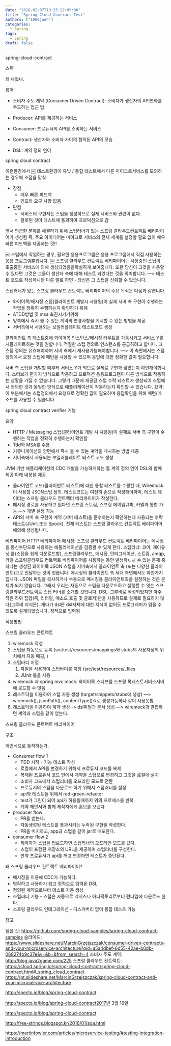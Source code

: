 ```yaml
---
date: "2018-02-07T10:25:22+09:00"
title: "Spring Cloud Contract Test"
authors: ["1000jaeh"]
categories:
  - Spring
tags:
  - Spring
draft: false
---
```

spring-cloud-contract

스펙 

왜 나왔나. 

용어 


* 소비자 주도 계약 (Consumer Driven Contract): 소비자가 생산자의 API변화를 주도하는 접근 법
* Producer: API를 제공하는 서비스
* Consumer: 프로듀서의 API를 소비하는 서비스
* Contract: 생산자와 소비자 사이의 합의된 API의 모습


* DSL: 계약 정의 언어


spring cloud contract 


이런환경에서 
￼
테스트환경이 유닛 / 통합 테스트에서 다른 마이크로서비스를 모의하는 경우에 초점을 맞춰 
* 장점
    * 매우 빠른 피드백
    * 인프라 요구 사항 없음
* 단점
    * 서비스의 구현자는 스텁을 생성하므로 실제 서비스와 관련이 없다.
    * 잘못된 것이 테스트에 통과하여 프로덕션으로 감




앞서 언급한 문제를 해결하기 위해 스텁러너가 있는 스프링 클라우드컨트랙트 베리파이어가 생성됨 
즉, 주요 아이디어는 마이크로 서비스의 전체 세계를 설정할 필요 없이 매우 빠른 피드백을 제공하는 것!! 


￼
스텁에서 작업하는 경우, 필요한 응용프로그램은 응용 프로그램에서 직접 사용하는 응용 프로그램뿐입니다. 
￼
스프링 클라우드 컨트랙트 베리파이어는 사용중인 스텁이 호출중인 서비스에 의해 생성되었음을확실하게 보여줍니다. 
또한 당신이 그것을 사용할 수 있다면 그것은 그들이 생산자 측에 대해 테스트 되었다는 것을 의미합니다. —> 테스트 코드로 작성하니깐 
다른 말로 하면 - 당신은 그 스텁을 신뢰할 수 있습니다. 


스텁러너가 있는 스프링 클라우드 컨트랙트 베리파이어의 주요 목적은 다음과 같습니다 
* 와이어목/메시징 스텁(클라이언트 개발시 사용됨)이 실제 서버 측 구현이 수행하는 작업을 정확히 수행하는지 확인하기 위해
* ATDD방법 및 msa 촉진시키기위해
* 양쪽에서 즉시 볼 수 있는 계약의 변경사항을 게시할 수 있는 방법을 제공
* 서버측에서 사용되는 보일러플레이트 테스트코드 생성


클라이언트 측 
테스트중에 와이어목 인스턴스/메시징 라우트를 가동시키고 서비스 Y를 시뮬레이트하는 것을 원합니다. 적절한 스텁 정의로 인스턴스를 공급하려고 합니다. 
그 스텁 정의는 유효해야하며 서버 측에서 재사용가능해야합니다. 
—> 이 측면에서는 스텁 정의에서 요청 스텁에 패턴을 사용할 수 있으며 응답에 대한 정확한 값이 필요합니다. 


서버 측 
스텁을 개발할 때부터 서비스 Y가 되므로 실제로 구현과 닮았는지 확인해야합니다. 스터브가 한가지 방식으로 작동하고 프로덕션 응용프로그램이 다른 방식으로 작동하는 상황을 가질 수 없습니다. 
그렇기 때문에 제공된 스텁 수락 테스트가 생성되어 스텁에서 정의한 것과 동일한 방식으로 애플리케이션이 작동하는지 확인할 수 있습니다. 
요약: 이 부분에서는 스텁정의에서 요청으로 정확한 값이 필요하며 응답확인을 위해 패턴/메소드를 사용할 수 있습니다. 




spring cloud contract verifier 기능 


요약 
* HTTP / Messaging 스텁(클라이언트 개발 시 사용됨)이 실제로 서버 측 구현이 수행하는 작업을 정확히 수행하는지 확인함
* Tdd와 MSA를 수용
* 커뮤니케이션의 양면에서 즉시 볼 수 있는 계약을 게시하는 방법 제공
* 서버측에서 사용되는 보일러블레이트 테스트 코드 생성


JVM 기반 애플리케이션의 CDC 개발을 가능하게하는 툴 
계약 정의 언어 DSL와 함꼐 제공 
아래 내용을 제공 
* 클라이언트 코드(클라이언트 테스트)에 대한 통합 테스트를 수행할 때, Wiremock이 사용할 JSON스텁 정의. 테스트코드는 여전히 손으로 작성해야하며, 테스트 데이터는 스프링 클라우드 컨트랙터 베리파이어가 작성한다.
* 메시징 경로를 사용하고 있다면 스프링 스트림, 스프링 에이엠큐피, 카멜과 통합 가능 —> 개별 설정 가능
* API의 서버 측 구현이 계약 (서버 테스트)을 준수하는지 확인하는데 사용되는 수락테스트(JUnit 또는 Spock). 전체 테스트는 스프링 클라우드 컨트랙트 베리파이어에의해 생성됩니다.


베리파이어  HTTP 
베리파이어 메시징: 스프링 클라우드 컨트랙트 베리파이어는 메시징을 통신수단으로 사용하는 애플리케이션을 검증할 수 있게 한다. 
스텁러너: 코어, 제이유닛 룰(스텁을 쉽게 다운로드함), 스프링클라우드, 메시징,  인티그레이션, 스트림, amqp, 카멜 
    스프링클라우드 컨트랙트 베리파이어를 사용하는 동안 발생하ㄴㄹ 수 있는 문제 중 하나는 생성된 와이어목 JSON 스텁을 서버측에서 클라이언트 측 (또는 다양한 클라이언트)으로 전달하는 것이 엇습니다. 메시징의 클라이언트 측 세대 측면에서도 마찬가지 입니다. JSON 파일을 복사하거나 수동으로 메시징용 클라이언트측을 설정하는 것은 문제가 되지 않습니다. 그래서 우리는 자동으로 스텁을 다운로드하고 실행할 수 잇는 스프링클라우드컨트랙트 스텁 러너를 소개할 것입니다. 
DSL: 그루비로 작성되었지만 아주 작은 하위 집합(즉, 리터럴, 메소드 호출 및 클로저)만을 사용하므로 실제로 필요하지 않다(그루비 지식은). 게다가 dsl은 dsl자체에 대한 지식이 없어도 프로그래머가 읽을 수 있도록 설계되었습니다. 정적으로 입력됨 




적용방법 


스프링 클라우드 콘트랙트 
1. wiremock 작성
2. 스텁을 자동으로 등록 (src/test/resources/mappings와 stubs의 사용자정의 위치에서 자동 매핑, )
3. 스텁바디 지정
    1. 파일을 사용하여 스텁바디를 지정 (src/test/resources/_files
    2. JUnit 룰을 사용
4. wiremock 과 spring mvc mock: 와이어목 스터브를 스프링 목레스트서비스서버에 로드할 수 잇음
5. 레스트닥을 이용하여 스텁 자동 생성 (target/snippets/stubs에 생성) —> wiremock(), jsonPath(), contentType()ㅇ로 생성가능하나 같이 사용못함
6. 레스트닥을 이용하여 계약 생성 -> dsl파일과 문서 생성 —> wiremock과 결합하면 계약과 스텁을 같이 얻는다.


스프링 클라우드 콘트랙트 베리파이어 




구조 






어떤식으로 동작하는가. 


* Consumer flow 1
    * TDD 시작 - 기능 테스트 작성
    * 로컬에서 API를 변경하기 위해서 프로듀서 코드를 복제
    * 복제된 프로듀서 코드 안에서 계약을 스텁으로 변경하고 그것을 로컬에 설치
    * 소비자 코드에서 스텁러너를 오프라인 모드로 전환
    * 프로듀서의 스텁을 다운로드 하기 위해서 스텁러너를 설정
    * api와 테스트들 위에서 red-green-refactor
    * test가 그린이 되어 api가 허용될때까지 위의 프로세스를 반복
    * 계약 제안서와 함께 제작자에게 홍보를 보낸다.
* producer flow
    * PR을 받는다.
    * 자동생성된 테스트를 통과시키는 누락된 구현을 작성한다.
    * PR을 머지하고, app과 스텁을 같이 jar로 배포한다.
* consumer flow 2
    * 제작자가 스텁을 업로드하면 스텁러너의 오프라인 모드를 끈다.
    * 스텁이 포함된 저장소의 URL을 제공하여 스텁러너를 구성한다.
    * 만약 프로듀서가 api를 깨고 변경하면 테스트가 중단된다.


왜 스프링 클라우드 컨트랙트 베리파이어? 


* 메시징을 이용해 CDC가 가능하다.
* 명확하고 사용하기 쉽고 정적으로 입력된 DSL
* 정의된 계약으로부터 테스트 자동 생성
* 스텁러너 기능 - 스텁은 자동으로 넥서스나 아티팩토리로부터 런타임에 다운로드 한다.
* 스프링 클라우드 인테그레이션 - 디스커버리 없이 통합 테스트 가능




참고 


샘플 깃: https://github.com/spring-cloud-samples/spring-cloud-contract-samples 
슬라이드: https://www.slideshare.net/MarcinGrzejszczak/consumer-driven-contracts-and-your-microservice-architecture?qid=a5a4dbef-6d55-42ae-b0db-068274b9c37e&v=&b=&from_search=4 
소비자 주도 계약: http://blog.java2game.com/225 
스프링 클라우드 컨트랙트: https://cloud.spring.io/spring-cloud-contract/spring-cloud-contract.html#_spring_cloud_contract 
https://pt.slideshare.net/MarcinGrzejszczak/spring-cloud-contract-and-your-microservice-architecture

http://specto.io/blog/spring-cloud-contract


http://specto.io/blog/spring-cloud-contract2017년 3월 16일 


http://specto.io/blog/spring-cloud-contract


http://free-strings.blogspot.kr/2016/01/soa.html


https://martinfowler.com/articles/microservice-testing/#testing-integration-introduction
